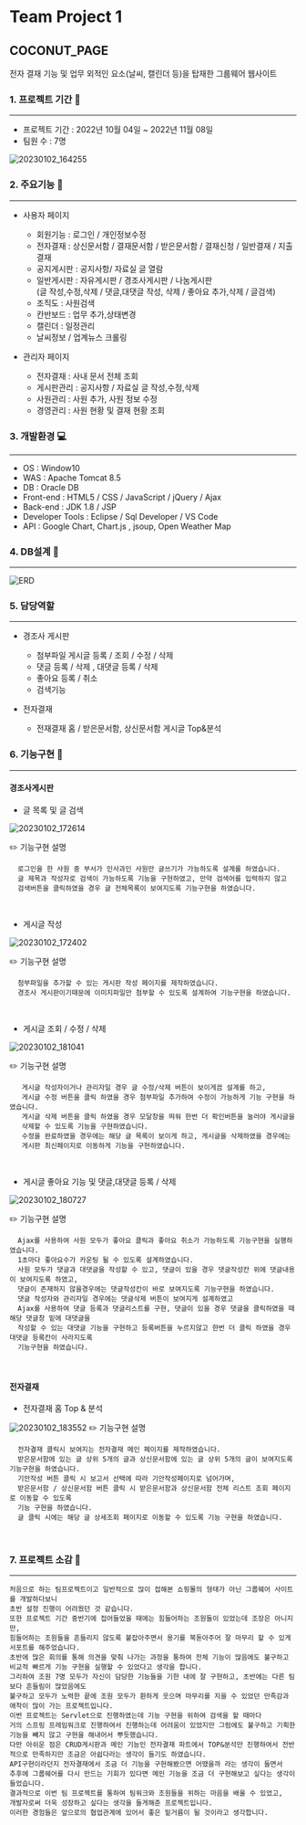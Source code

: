 
# Team Project 1

## COCONUT_PAGE

전자 결재 기능 및 업무 외적인 요소(날씨, 캘린더 등)을 탑재한 그룹웨어 웹사이트

### 1. 프로젝트 기간 :calendar:
---
+ 프로젝트 기간 : 2022년 10월 04일 ~ 2022년 11월 08일
+ 팀원 수 : 7명

![20230102_164255](https://user-images.githubusercontent.com/114273783/210204935-cfe0ec1e-23cd-4084-88ed-b0cf19c28ed5.png)

### 2. 주요기능 :pushpin:
---
+ 사용자 페이지
  + 회원기능 : 로그인 / 개인정보수정
  + 전자결재 : 상신문서함 / 결재문서함 / 받은문서함 / 결재신청 / 일반결재 / 지출결재
  + 공지게시판 : 공지사항/ 자료실 글 열람
  + 일반게시판 : 자유게시판 / 경조사게시판 / 나눔게시판 <br>
                 (글 작성,수정,삭제 / 댓글,대댓글 작성, 삭제 / 좋아요 추가,삭제 / 글검색)
  + 조직도 : 사원검색
  + 칸반보드 : 업무 추가,상태변경
  + 캘린더 : 일정관리
  + 날씨정보 / 업계뉴스 크롤링

+ 관리자 페이지
  + 전자결재 : 사내 문서 전체 조회
  + 게시판관리 : 공지사항 / 자료실 글 작성,수정,삭제
  + 사원관리 : 사원 추가, 사원 정보 수정
  + 경영관리 : 사원 현황 및 결재 현황 조회

### 3. 개발환경 :computer:
---
+ OS : Window10
+ WAS : Apache Tomcat 8.5
+ DB : Oracle DB
+ Front-end : HTML5 / CSS / JavaScript / jQuery / Ajax
+ Back-end : JDK 1.8 / JSP
+ Developer Tools : Eclipse / Sql Developer / VS Code
+ API : Google Chart, Chart.js , jsoup, Open Weather Map

### 4. DB설계 :bookmark_tabs:
---
![ERD](https://user-images.githubusercontent.com/114273783/210206115-b6dd1627-8e09-4858-9791-474aee376e07.png)

### 5. 담당역할
---
+ 경조사 게시판 
  + 첨부파일 게시글 등록 / 조회 / 수정 / 삭제
  + 댓글 등록 / 삭제 , 대댓글 등록 / 삭제
  + 좋아요 등록 / 취소
  + 검색기능
  
+ 전자결재
  + 전재결재 홈 / 받은문서함, 상신문서함 게시글 Top&분석

### 6. 기능구현 :mag_right:
---
#### 경조사게시판

+ 글 목록 및 글 검색

![20230102_172614](https://user-images.githubusercontent.com/114273783/210208108-3e52107e-7189-4dae-8fd8-92b4f8e7947d.png)

:pencil2: 기능구현 설명 <br>
``` 
  로그인을 한 사원 중 부서가 인사과인 사원만 글쓰기가 가능하도록 설계를 하였습니다.
  글 제목과 작성자로 검색이 가능하도록 기능을 구현하였고, 만약 검색어를 입력하지 않고 
  검색버튼을 클릭하였을 경우 글 전체목록이 보여지도록 기능구현을 하였습니다.
```  
<br>

+ 게시글 작성

![20230102_172402](https://user-images.githubusercontent.com/114273783/210207959-096fda6f-28ba-4684-b354-f9fdbbd60bfc.png)

:pencil2: 기능구현 설명 <br>
``` 
  첨부파일을 추가할 수 있는 게시판 작성 페이지를 제작하였습니다.
  경조사 게시판이기때문에 이미지파일만 첨부할 수 있도록 설계하여 기능구현을 하였습니다.
``` 
<br>

+ 게시글 조회 / 수정 / 삭제

![20230102_181041](https://user-images.githubusercontent.com/114273783/210212179-4dc889c0-304b-4b5a-b792-15db4b3cf3fb.png)

:pencil2: 기능구현 설명 <br>
```
   게시글 작성자이거나 관리자일 경우 글 수정/삭제 버튼이 보이게끔 설계를 하고,
   게시글 수정 버튼을 클릭 하였을 경우 첨부파일 추가하여 수정이 가능하게 기능 구현을 하였습니다.
   게시글 삭제 버튼을 클릭 하였을 경우 모달창을 띄워 한번 더 확인버튼을 눌러야 게시글을 
   삭제할 수 있도록 기능을 구현하였습니다. 
   수정을 완료하였을 경우에는 해당 글 목록이 보이게 하고, 게시글을 삭제하였을 경우에는
   게시판 최신페이지로 이동하게 기능을 구현하였습니다.
``` 
<br>

+ 게시글 좋아요 기능 및 댓글,대댓글 등록 / 삭제

![20230102_180727](https://user-images.githubusercontent.com/114273783/210211820-d5218286-17ae-4895-b533-27a7cd5d8d14.png)

:pencil2: 기능구현 설명 <br>
``` 
  Ajax를 사용하여 사원 모두가 좋아요 클릭과 좋아요 취소가 가능하도록 기능구현을 실행하였습니다.
  1초마다 좋아요수가 카운팅 될 수 있도록 설계하였습니다.
  사원 모두가 댓글과 대댓글을 작성할 수 있고, 댓글이 있을 경우 댓글작성칸 위에 댓글내용이 보여지도록 하였고,
  댓글이 존재하지 않을경우에는 댓글작성칸이 바로 보여지도록 기능구현을 하였습니다.
  댓글 작성자와 관리자일 경우에는 댓글삭제 버튼이 보여지게 설계하였고
  Ajax를 사용하여 댓글 등록과 댓글리스트를 구현, 댓글이 있을 경우 댓글을 클릭하였을 때 해당 댓글창 밑에 대댓글을
  작성할 수 있는 대댓글 기능을 구현하고 등록버튼을 누르지않고 한번 더 클릭 하였을 경우 대댓글 등록칸이 사라지도록 
  기능구현을 하였습니다.
``` 
<br>

#### 전자결재
+ 전자결재 홈 Top & 분석

![20230102_183552](https://user-images.githubusercontent.com/114273783/210214554-f5588f4d-c9bb-4b8b-b6fa-904dcbd63bfc.png)
:pencil2: 기능구현 설명 <br>
``` 
  전자결재 클릭시 보여지는 전자결재 메인 페이지를 제작하였습니다.
  받은문서함에 있는 글 상위 5개의 글과 상신문서함에 있는 글 상위 5개의 글이 보여지도록 기능구현을 하였습니다.
  기안작성 버튼 클릭 시 보고서 선택에 따라 기안작성페이지로 넘어가며, 
  받은문서함 / 상신문서함 버튼 클릭 시 받은문서함과 상신문서함 전체 리스트 조회 페이지로 이동할 수 있도록
  기능 구현을 하였습니다.
  글 클릭 시에는 해당 글 상세조회 페이지로 이동할 수 있도록 기능 구현을 하였습니다.
``` 
<br>

### 7. 프로젝트 소감 :confetti_ball:
---
```
처음으로 하는 팀프로젝트이고 일반적으로 많이 접해본 쇼핑몰의 형태가 아닌 그룹웨어 사이트를 개발하다보니
초반 설정 진행이 어려웠던 것 같습니다.
또한 프로젝트 기간 중반기에 접어들었을 때에는 힘들어하는 조원들이 있었는데 조장은 아니지만, 
힘들어하는 조원들을 흔들리지 않도록 붙잡아주면서 용기를 북돋아주어 잘 마무리 할 수 있게 서포트를 해주었습니다.
초반에 많은 회의를 통해 의견을 맞춰 나가는 과정을 통하여 전체 기능이 많음에도 불구하고
비교적 빠르게 기능 구현을 실행할 수 있었다고 생각을 합니다.
그리하여 조원 7명 모두가 자신이 담당한 기능들을 기한 내에 잘 구현하고, 초반에는 다른 팀보다 흔들림이 많았음에도
불구하고 모두가 노력한 끝에 조원 모두가 환하게 웃으며 마무리를 지을 수 있었던 만족감과 애착이 많이 가는 프로젝트입니다.
이번 프로젝트는 Servlet으로 진행하였는데 기능 구현을 위하여 검색을 할 때마다
거의 스프링 프레임워크로 진행하여서 진행하는데 어려움이 있었지만 그럼에도 불구하고 기획한 기능을 빼지 않고 구현을 해내어서 뿌듯했습니다.
다만 아쉬운 점은 CRUD게시판과 메인 기능인 전자결재 파트에서 TOP&분석만 진행하여서 전반적으로 만족하지만 조금은 아쉽다라는 생각이 들기도 하였습니다.
API구현이라던지 전자결재에서 조금 더 기능을 구현해봤으면 어땠을까 라는 생각이 들면서
추후에 그룹웨어를 다시 만드는 기회가 있다면 메인 기능을 조금 더 구현해보고 싶다는 생각이 들었습니다.
결과적으로 이번 팀 프로젝트를 통하여 팀워크와 조원들을 위하는 마음을 배울 수 있었고, 
개발자로써 더욱 성장하고 싶다는 생각을 들게해준 프로젝트입니다.
이러한 경험들은 앞으로의 협업관계에 있어서 좋은 밑거름이 될 것이라고 생각합니다.
```
